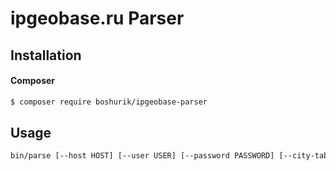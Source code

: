 ipgeobase.ru Parser
===================

## Installation

#### Composer

``` bash
$ composer require boshurik/ipgeobase-parser
```

## Usage

``` bash
bin/parse [--host HOST] [--user USER] [--password PASSWORD] [--city-table CITY-TABLE] [--range-table RANGE-TABLE] [--] <path> <database>
```